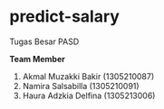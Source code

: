 # predict-salary
Tugas Besar PASD

**Team Member**
1. Akmal Muzakki Bakir (1305210087)
2. Namira Salsabilla (1305210091)
3. Haura Adzkia Delfina (1305213006)
